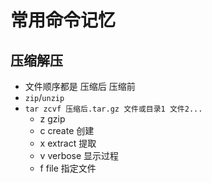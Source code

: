 # 常用命令记忆

## 压缩解压

- 文件顺序都是 压缩后 压缩前
- `zip`/`unzip`
- `tar zcvf 压缩后.tar.gz 文件或目录1 文件2...`
  - z gzip
  - c create 创建
  - x extract 提取
  - v verbose 显示过程
  - f file 指定文件

